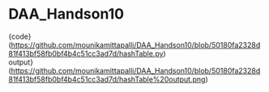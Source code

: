 # DAA_Handson10
{code}
(https://github.com/mounikamittapalli/DAA_Handson10/blob/50180fa2328d81f413bf58fb0bf4b4c51cc3ad7d/hashTable.py)  
output}(https://github.com/mounikamittapalli/DAA_Handson10/blob/50180fa2328d81f413bf58fb0bf4b4c51cc3ad7d/hashTable%20output.png)
